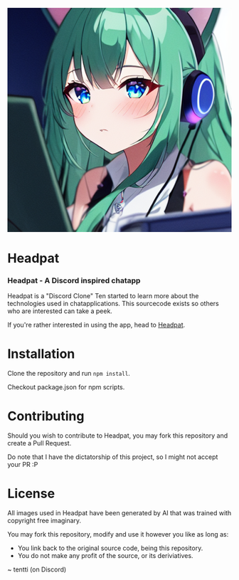 ![](/src/html/styles/banner.png)
# Headpat
### Headpat - A Discord inspired chatapp

Headpat is a "Discord Clone" Ten started to learn more about the technologies used in chatapplications.
This sourcecode exists so others who are interested can take a peek.

If you're rather interested in using the app, head to [Headpat](https://headpat.tentti.xyz/).

# Installation
Clone the repository and run `npm install`.

Checkout package.json for npm scripts.

# Contributing
Should you wish to contribute to Headpat, you may fork this repository and create a Pull Request.

Do note that I have the dictatorship of this project, so I might not accept your PR :P

# License
All images used in Headpat have been generated by AI that was trained with copyright free imaginary.

You may fork this repository, modify and use it however you like as long as:

* You link back to the original source code, being this repository.
* You do not make any profit of the source, or its deriviatives.

~ tentti (on Discord)